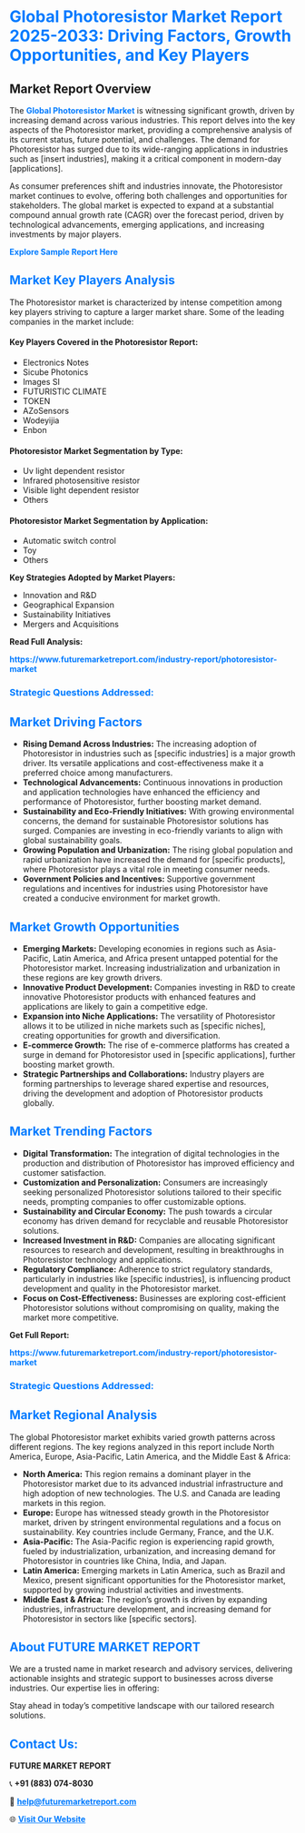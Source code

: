 <h1 style="color: #007BFF;">Global Photoresistor Market Report 2025-2033: Driving Factors, Growth Opportunities, and Key Players</h1>

<section id="overview">
<h2>Market Report Overview</h2>
<p>The <a href="https://www.futuremarketreport.com/industry-report/photoresistor-market" style="color: #007BFF; text-decoration: none;"><strong>Global Photoresistor Market</strong></a> is witnessing significant growth, driven by increasing demand across various industries. This report delves into the key aspects of the Photoresistor market, providing a comprehensive analysis of its current status, future potential, and challenges. The demand for Photoresistor has surged due to its wide-ranging applications in industries such as [insert industries], making it a critical component in modern-day [applications].</p>
<p>As consumer preferences shift and industries innovate, the Photoresistor market continues to evolve, offering both challenges and opportunities for stakeholders. The global market is expected to expand at a substantial compound annual growth rate (CAGR) over the forecast period, driven by technological advancements, emerging applications, and increasing investments by major players.</p>
</section>

<section id="overview">
<p><a href="https://www.futuremarketreport.com/request-sample/reportId=75115" style="color: #007BFF; text-decoration: none;"><strong>Explore Sample Report Here</strong></a></p>
</section>

<section id="key-players">
<h2 style="color: #007BFF;">Market Key Players Analysis</h2>
<p>The Photoresistor market is characterized by intense competition among key players striving to capture a larger market share. Some of the leading companies in the market include:</p>
<h4>Key Players Covered in the Photoresistor Report:</h4>
<ul><li>Electronics Notes</li><li>Sicube Photonics</li><li>Images SI</li><li>FUTURISTIC CLIMATE</li><li>TOKEN</li><li>AZoSensors</li><li>Wodeyijia</li><li>Enbon</li></ul>
<h4>Photoresistor Market Segmentation by Type:</h4>
<ul><li>Uv light dependent resistor</li><li>Infrared photosensitive resistor</li><li>Visible light dependent resistor</li><li>Others</li></ul>

<h4>Photoresistor Market Segmentation by Application:</h4>
<ul><li>Automatic switch control</li><li>Toy</li><li>Others</li></ul>
<p><strong>Key Strategies Adopted by Market Players:</strong></p>
<ul>
<li>Innovation and R&D</li>
<li>Geographical Expansion</li>
<li>Sustainability Initiatives</li>
<li>Mergers and Acquisitions</li>
</ul>
</section>

<section>
<p><strong>Read Full Analysis: </strong></p><a href="https://www.futuremarketreport.com/industry-report/photoresistor-market" style="color: #007BFF; text-decoration: none;"><strong>https://www.futuremarketreport.com/industry-report/photoresistor-market</strong></a>
<h3 style="color: #007BFF;">Strategic Questions Addressed:</h3>
</section>

<section id="driving-factors">
<h2 style="color: #007BFF;">Market Driving Factors</h2>
<ul>
<li><strong>Rising Demand Across Industries:</strong> The increasing adoption of Photoresistor in industries such as [specific industries] is a major growth driver. Its versatile applications and cost-effectiveness make it a preferred choice among manufacturers.</li>
<li><strong>Technological Advancements:</strong> Continuous innovations in production and application technologies have enhanced the efficiency and performance of Photoresistor, further boosting market demand.</li>
<li><strong>Sustainability and Eco-Friendly Initiatives:</strong> With growing environmental concerns, the demand for sustainable Photoresistor solutions has surged. Companies are investing in eco-friendly variants to align with global sustainability goals.</li>
<li><strong>Growing Population and Urbanization:</strong> The rising global population and rapid urbanization have increased the demand for [specific products], where Photoresistor plays a vital role in meeting consumer needs.</li>
<li><strong>Government Policies and Incentives:</strong> Supportive government regulations and incentives for industries using Photoresistor have created a conducive environment for market growth.</li>
</ul>
</section>

<section id="growth-opportunities">
<h2 style="color: #007BFF;">Market Growth Opportunities</h2>
<ul>
<li><strong>Emerging Markets:</strong> Developing economies in regions such as Asia-Pacific, Latin America, and Africa present untapped potential for the Photoresistor market. Increasing industrialization and urbanization in these regions are key growth drivers.</li>
<li><strong>Innovative Product Development:</strong> Companies investing in R&D to create innovative Photoresistor products with enhanced features and applications are likely to gain a competitive edge.</li>
<li><strong>Expansion into Niche Applications:</strong> The versatility of Photoresistor allows it to be utilized in niche markets such as [specific niches], creating opportunities for growth and diversification.</li>
<li><strong>E-commerce Growth:</strong> The rise of e-commerce platforms has created a surge in demand for Photoresistor used in [specific applications], further boosting market growth.</li>
<li><strong>Strategic Partnerships and Collaborations:</strong> Industry players are forming partnerships to leverage shared expertise and resources, driving the development and adoption of Photoresistor products globally.</li>
</ul>
</section>

<section id="trending-factors">
<h2 style="color: #007BFF;">Market Trending Factors</h2>
<ul>
<li><strong>Digital Transformation:</strong> The integration of digital technologies in the production and distribution of Photoresistor has improved efficiency and customer satisfaction.</li>
<li><strong>Customization and Personalization:</strong> Consumers are increasingly seeking personalized Photoresistor solutions tailored to their specific needs, prompting companies to offer customizable options.</li>
<li><strong>Sustainability and Circular Economy:</strong> The push towards a circular economy has driven demand for recyclable and reusable Photoresistor solutions.</li>
<li><strong>Increased Investment in R&D:</strong> Companies are allocating significant resources to research and development, resulting in breakthroughs in Photoresistor technology and applications.</li>
<li><strong>Regulatory Compliance:</strong> Adherence to strict regulatory standards, particularly in industries like [specific industries], is influencing product development and quality in the Photoresistor market.</li>
<li><strong>Focus on Cost-Effectiveness:</strong> Businesses are exploring cost-efficient Photoresistor solutions without compromising on quality, making the market more competitive.</li>
</ul>
</section>

<section>
<p><strong>Get Full Report: </strong></p><a href="https://www.futuremarketreport.com/industry-report/photoresistor-market" style="color: #007BFF; text-decoration: none;"><strong>https://www.futuremarketreport.com/industry-report/photoresistor-market</strong></a>
<h3 style="color: #007BFF;">Strategic Questions Addressed:</h3>
</section>


<section id="regional-analysis">
<h2 style="color: #007BFF;">Market Regional Analysis</h2>
<p>The global Photoresistor market exhibits varied growth patterns across different regions. The key regions analyzed in this report include North America, Europe, Asia-Pacific, Latin America, and the Middle East & Africa:</p>
<ul>
<li><strong>North America:</strong> This region remains a dominant player in the Photoresistor market due to its advanced industrial infrastructure and high adoption of new technologies. The U.S. and Canada are leading markets in this region.</li>
<li><strong>Europe:</strong> Europe has witnessed steady growth in the Photoresistor market, driven by stringent environmental regulations and a focus on sustainability. Key countries include Germany, France, and the U.K.</li>
<li><strong>Asia-Pacific:</strong> The Asia-Pacific region is experiencing rapid growth, fueled by industrialization, urbanization, and increasing demand for Photoresistor in countries like China, India, and Japan.</li>
<li><strong>Latin America:</strong> Emerging markets in Latin America, such as Brazil and Mexico, present significant opportunities for the Photoresistor market, supported by growing industrial activities and investments.</li>
<li><strong>Middle East & Africa:</strong> The region’s growth is driven by expanding industries, infrastructure development, and increasing demand for Photoresistor in sectors like [specific sectors].</li>
</ul>
</section>

<footer>
<h2 style="color: #007BFF;">About FUTURE MARKET REPORT</h2>
<p>We are a trusted name in market research and advisory services, delivering actionable insights and strategic support to businesses across diverse industries. Our expertise lies in offering:</p>

<p>Stay ahead in today’s competitive landscape with our tailored research solutions.</p>

<h2 style="color: #007BFF;">Contact Us:</h2>
<p><strong>FUTURE MARKET REPORT</strong></p>
<p>📞 <strong>+91 (883) 074-8030</strong></p>
<p>📧 <strong><a href="mailto:help@futuremarketreport.com" style="color: #007BFF;">help@futuremarketreport.com</a></strong></p>
<p>🌐 <strong><a href="https://www.futuremarketreport.com/" style="color: #007BFF;">Visit Our Website</a></strong></p>
</footer>